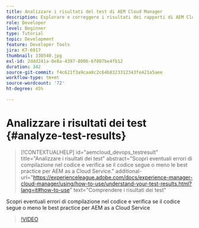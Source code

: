```yaml
---
title: Analizzare i risultati del test di AEM Cloud Manager
description: Esplorare e correggere i risultati dei rapporti di AEM Cloud Manager
role: Developer
level: Beginner
type: Tutorial
topic: Development
feature: Developer Tools
jira: KT-6917
thumbnail: 330540.jpg
exl-id: 2ddd241a-0e8a-4397-8006-6f807be4fb12
duration: 342
source-git-commit: f4c621f3a9caa8c2c64b8323312343fe421a5aee
workflow-type: tm+mt
source-wordcount: '72'
ht-degree: 45%

---
```


# Analizzare i risultati dei test {#analyze-test-results}

>[!CONTEXTUALHELP]
>id="aemcloud_devops_testresult"
>title="Analizzare i risultati dei test"
>abstract="Scopri eventuali errori di compilazione nel codice e verifica se il codice segue o meno le best practice per AEM as a Cloud Service."
>additional-url="https://experienceleague.adobe.com/docs/experience-manager-cloud-manager/using/how-to-use/understand-your-test-results.html?lang=it#how-to-use" text="Comprendere i risultati dei test"

Scopri eventuali errori di compilazione nel codice e verifica se il codice segue o meno le best practice per AEM as a Cloud Service

>[!VIDEO](https://video.tv.adobe.com/v/330540?quality=12&learn=on)
